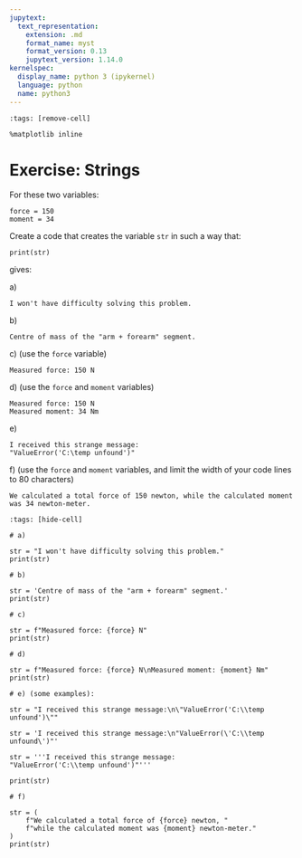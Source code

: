 ```yaml
---
jupytext:
  text_representation:
    extension: .md
    format_name: myst
    format_version: 0.13
    jupytext_version: 1.14.0
kernelspec:
  display_name: python 3 (ipykernel)
  language: python
  name: python3
---
```


```{code-cell} ipython3
:tags: [remove-cell]

%matplotlib inline
```

# Exercise: Strings

For these two variables:

```{code-cell}
force = 150
moment = 34
```

Create a code that creates the variable `str` in such a way that:

```
print(str)
```

gives:

a)

    I won't have difficulty solving this problem.

b)

    Centre of mass of the "arm + forearm" segment.

c) (use the `force` variable)

    Measured force: 150 N


d) (use the `force` and `moment` variables)

    Measured force: 150 N
    Measured moment: 34 Nm

e)

    I received this strange message:
    "ValueError('C:\temp unfound')"

f) (use the `force` and `moment` variables, and limit the width of your code lines to 80 characters)

    We calculated a total force of 150 newton, while the calculated moment was 34 newton-meter.


```{code-cell} ipython3
:tags: [hide-cell]

# a)

str = "I won't have difficulty solving this problem."
print(str)

# b)

str = 'Centre of mass of the "arm + forearm" segment.'
print(str)

# c)

str = f"Measured force: {force} N"
print(str)

# d)

str = f"Measured force: {force} N\nMeasured moment: {moment} Nm"
print(str)

# e) (some examples):

str = "I received this strange message:\n\"ValueError('C:\\temp unfound')\""

str = 'I received this strange message:\n"ValueError(\'C:\\temp unfound\')"'

str = '''I received this strange message:
"ValueError('C:\\temp unfound')"'''

print(str)

# f) 

str = (
    f"We calculated a total force of {force} newton, "
    f"while the calculated moment was {moment} newton-meter."
)
print(str)
```
